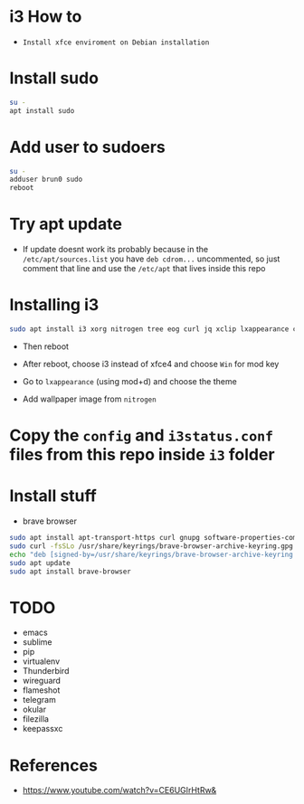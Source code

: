 # i3 How to

- `Install xfce enviroment on Debian installation`

# Install sudo

```bash
su -
apt install sudo
```

# Add user to sudoers

```bash
su -
adduser brun0 sudo
reboot
```

# Try apt update

- If update doesnt work its probably because in the `/etc/apt/sources.list` you have `deb cdrom...` uncommented, so just comment that line and use the `/etc/apt` that lives inside this repo

# Installing i3


```bash
sudo apt install i3 xorg nitrogen tree eog curl jq xclip lxappearance chromium git pulseaudio alsa-utils pavucontrol tmux pcmanfm
```

- Then reboot

- After reboot, choose i3 instead of xfce4 and choose `Win` for mod key

- Go to `lxappearance` (using mod+d) and choose the theme

- Add wallpaper image from `nitrogen`

# Copy the `config` and `i3status.conf` files from this repo inside `i3` folder

# Install stuff

- brave browser

```bash
sudo apt install apt-transport-https curl gnupg software-properties-common
sudo curl -fsSLo /usr/share/keyrings/brave-browser-archive-keyring.gpg https://brave-browser-apt-release.s3.brave.com/brave-browser-archive-keyring.gpg
echo "deb [signed-by=/usr/share/keyrings/brave-browser-archive-keyring.gpg arch=amd64] https://brave-browser-apt-release.s3.brave.com/ stable main" | sudo tee /etc/apt/sources.list.d/brave-browser-release.list
sudo apt update
sudo apt install brave-browser
```

# TODO

- emacs
- sublime
- pip
- virtualenv
- Thunderbird
- wireguard
- flameshot
- telegram
- okular
- filezilla
- keepassxc


# References

- https://www.youtube.com/watch?v=CE6UGIrHtRw&